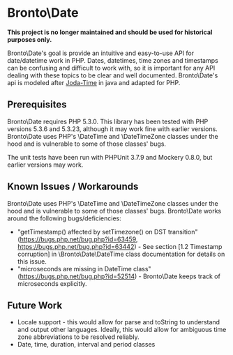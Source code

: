 # Bronto\Date #

**This project is no longer maintained and should be used for historical purposes only.**

Bronto\Date's goal is provide an intuitive and easy-to-use API for date/datetime work in PHP. Dates, datetimes, time zones and timestamps can be confusing and difficult to work with, so it is important for any API dealing with these topics to be clear and well documented. Bronto\Date's api is modeled after [Joda-Time](http://www.joda.org/joda-time/) in java and adapted for PHP.

## Prerequisites ##

Bronto\Date requires PHP 5.3.0. This library has been tested with PHP versions 5.3.6 and 5.3.23, although it may work fine with earlier versions. Bronto\Date uses PHP's \DateTime and \DateTimeZone classes under the hood and is vulnerable to some of those classes' bugs.

The unit tests have been run with PHPUnit 3.7.9 and Mockery 0.8.0, but earlier versions may work.

## Known Issues / Workarounds ##

Bronto\Date uses PHP's \DateTime and \DateTimeZone classes under the hood and is vulnerable to some of those classes' bugs. Bronto\Date works around the following bugs/deficiencies:

* "getTimestamp() affected by setTimezone() on DST transition" (https://bugs.php.net/bug.php?id=63459, https://bugs.php.net/bug.php?id=63442) - See section [1.2 Timestamp corruption] in \Bronto\Date\DateTime class documentation for details on this issue.
* "microseconds are missing in DateTime class" (https://bugs.php.net/bug.php?id=52514) - Bronto\Date keeps track of microseconds explicitly.

## Future Work ##

* Locale support - this would allow for parse and toString to understand and output other languages. Ideally, this would allow for ambiguous time zone abbreviations to be resolved reliably.
* Date, time, duration, interval and period classes
